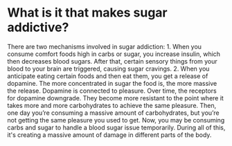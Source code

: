 # What is it that makes sugar addictive?

There are two mechanisms involved in sugar addiction: 1. When you consume comfort foods high in carbs or sugar, you increase insulin, which then decreases blood sugars. After that, certain sensory things from your blood to your brain are triggered, causing sugar cravings. 2. When you anticipate eating certain foods and then eat them, you get a release of dopamine. The more concentrated in sugar the food is, the more massive the release. Dopamine is connected to pleasure. Over time, the receptors for dopamine downgrade. They become more resistant to the point where it takes more and more carbohydrates to achieve the same pleasure. Then, one day you’re consuming a massive amount of carbohydrates, but you’re not getting the same pleasure you used to get. Now, you may be consuming carbs and sugar to handle a blood sugar issue temporarily. During all of this, it's creating a massive amount of damage in different parts of the body.